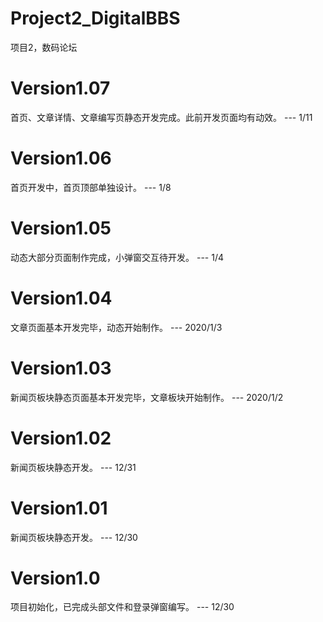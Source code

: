 # Project2_DigitalBBS
项目2，数码论坛
# Version1.07
首页、文章详情、文章编写页静态开发完成。此前开发页面均有动效。 --- 1/11
# Version1.06
首页开发中，首页顶部单独设计。 --- 1/8
# Version1.05
动态大部分页面制作完成，小弹窗交互待开发。 --- 1/4
# Version1.04
文章页面基本开发完毕，动态开始制作。 --- 2020/1/3
# Version1.03
新闻页板块静态页面基本开发完毕，文章板块开始制作。 --- 2020/1/2
# Version1.02
新闻页板块静态开发。 --- 12/31
# Version1.01
新闻页板块静态开发。 --- 12/30
# Version1.0
项目初始化，已完成头部文件和登录弹窗编写。 --- 12/30
